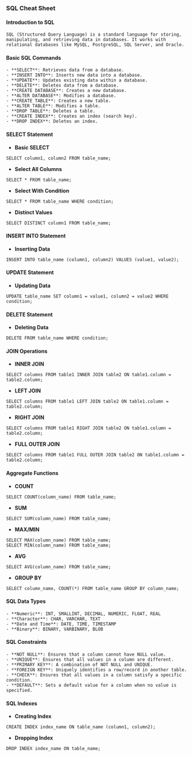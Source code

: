 ### SQL Cheat Sheet

#### Introduction to SQL

```
SQL (Structured Query Language) is a standard language for storing, manipulating, and retrieving data in databases. It works with relational databases like MySQL, PostgreSQL, SQL Server, and Oracle.
```

#### Basic SQL Commands

```
- **SELECT**: Retrieves data from a database.
- **INSERT INTO**: Inserts new data into a database.
- **UPDATE**: Updates existing data within a database.
- **DELETE**: Deletes data from a database.
- **CREATE DATABASE**: Creates a new database.
- **ALTER DATABASE**: Modifies a database.
- **CREATE TABLE**: Creates a new table.
- **ALTER TABLE**: Modifies a table.
- **DROP TABLE**: Deletes a table.
- **CREATE INDEX**: Creates an index (search key).
- **DROP INDEX**: Deletes an index.
```

#### SELECT Statement

- **Basic SELECT**

```
SELECT column1, column2 FROM table_name;
```

- **Select All Columns**

```
SELECT * FROM table_name;
```

- **Select With Condition**

```
SELECT * FROM table_name WHERE condition;
```

- **Distinct Values**

```
SELECT DISTINCT column1 FROM table_name;
```

#### INSERT INTO Statement

- **Inserting Data**
```
INSERT INTO table_name (column1, column2) VALUES (value1, value2);
```
#### UPDATE Statement

- **Updating Data**
```
UPDATE table_name SET column1 = value1, column2 = value2 WHERE condition;
```
#### DELETE Statement

- **Deleting Data**
```
DELETE FROM table_name WHERE condition;
```
#### JOIN Operations

- **INNER JOIN**
```
SELECT columns FROM table1 INNER JOIN table2 ON table1.column = table2.column;
```

- **LEFT JOIN**

```
SELECT columns FROM table1 LEFT JOIN table2 ON table1.column = table2.column;
```

- **RIGHT JOIN**

```
SELECT columns FROM table1 RIGHT JOIN table2 ON table1.column = table2.column;
```

- **FULL OUTER JOIN**

```
SELECT columns FROM table1 FULL OUTER JOIN table2 ON table1.column = table2.column;
```

#### Aggregate Functions
- **COUNT**
```
SELECT COUNT(column_name) FROM table_name;
```

- **SUM**

```
SELECT SUM(column_name) FROM table_name;
```

- **MAX/MIN**

```
SELECT MAX(column_name) FROM table_name;
SELECT MIN(column_name) FROM table_name;
```

- **AVG**

```
SELECT AVG(column_name) FROM table_name;
```

- **GROUP BY**

```
SELECT column_name, COUNT(*) FROM table_name GROUP BY column_name;
```

#### SQL Data Types

```
- **Numeric**: INT, SMALLINT, DECIMAL, NUMERIC, FLOAT, REAL
- **Character**: CHAR, VARCHAR, TEXT
- **Date and Time**: DATE, TIME, TIMESTAMP
- **Binary**: BINARY, VARBINARY, BLOB
```

#### SQL Constraints

```
- **NOT NULL**: Ensures that a column cannot have NULL value.
- **UNIQUE**: Ensures that all values in a column are different.
- **PRIMARY KEY**: A combination of NOT NULL and UNIQUE.
- **FOREIGN KEY**: Uniquely identifies a row/record in another table.
- **CHECK**: Ensures that all values in a column satisfy a specific condition.
- **DEFAULT**: Sets a default value for a column when no value is specified.
```

#### SQL Indexes

- **Creating Index**
```
CREATE INDEX index_name ON table_name (column1, column2);
```

- **Dropping Index**

```
DROP INDEX index_name ON table_name;
```
